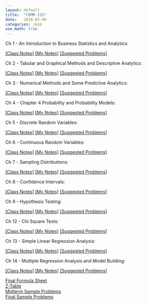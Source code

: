 ```yaml
---
layout: default
title:  "COMM 215"
date:   2018-03-06 
categories: jmsb
use_math: true
---
```




<!--
# Sample Final Problems

<div style="background-color:#fff6e9; text-align:left; vertical-align: middle; padding:10px 10px;">
Let's test some inline math int $\int_{a}^{b} x^2 dx$ 
</div>
-->


Ch 1 - An Introduction to Business Statistics and Analytics:
<!-- All Sections; Appendix 1.1,1.2 -->  
[[Class Notes]]({{site.url}}/assets/pdf/comm-215/class-notes/ch1-class-notes.pdf) [[My Notes]]({{site.url}}/assets/pdf/comm-215/my-notes/ch1-my-notes.pdf) [[Suggested Problems]]({{site.url}}/assets/pdf/comm-215/suggested-problems/ch1-suggested-problems.pdf)  

Ch 2 - Tabular and Graphical Methods and Descriptive Analytics:  
<!-- All Sections; Appendix 2.1,2.2   -->
[[Class Notes]]({{site.url}}/assets/pdf/comm-215/class-notes/ch2-class-notes.pdf) [[My Notes]]({{site.url}}/assets/pdf/comm-215/my-notes/ch2-my-notes.pdf) [[Suggested Problems]]({{site.url}}/assets/pdf/comm-215/suggested-problems/ch2-suggested-problems.pdf)    

Ch 3 - Numerical Methods and Some Predictive Analytics:  
<!-- Sections 3.1-3.3,3.5,3.6; Appendix 3.1,3.2   -->
[[Class Notes]]({{site.url}}/assets/pdf/comm-215/class-notes/ch3-class-notes.pdf) [[My Notes]]({{site.url}}/assets/pdf/comm-215/my-notes/ch3-my-notes.pdf) [[Suggested Problems]]({{site.url}}/assets/pdf/comm-215/suggested-problems/ch3-suggested-problems.pdf)  

Ch 4 - Chapter 4 Probability and Probability Models:  
<!-- All Sections; Appendix 1.1,1.2   -->
[[Class Notes]]({{site.url}}/assets/pdf/comm-215/class-notes/ch4-class-notes.pdf) [[My Notes]]({{site.url}}/assets/pdf/comm-215/my-notes/ch4-my-notes.pdf) [[Suggested Problems]]({{site.url}}/assets/pdf/comm-215/suggested-problems/ch4-suggested-problems.pdf)  

Ch 5 - Discrete Random Variables:  
<!-- Sections 5.1-5.3; Appendix 5.1,5.2 for Binomial Distribution   -->
[[Class Notes]]({{site.url}}/assets/pdf/comm-215/class-notes/ch5-class-notes.pdf) [[My Notes]]({{site.url}}/assets/pdf/comm-215/my-notes/ch5-my-notes.pdf) [[Suggested Problems]]({{site.url}}/assets/pdf/comm-215/suggested-problems/ch5-suggested-problems.pdf)  

Ch 6 - Continuous Random Variables:  
<!-- Sections 6.1,6.3, 6.4; Appendix 6.1,6.2   -->
[[Class Notes]]({{site.url}}/assets/pdf/comm-215/class-notes/ch6-class-notes.pdf) [[My Notes]]({{site.url}}/assets/pdf/comm-215/my-notes/ch6-my-notes.pdf) [[Suggested Problems]]({{site.url}}/assets/pdf/comm-215/suggested-problems/ch6-suggested-problems.pdf)  

Ch 7 - Sampling Distributions:  
<!-- Sections 7.1-7.2   -->
[[Class Notes]]({{site.url}}/assets/pdf/comm-215/class-notes/ch7-class-notes.pdf) [[My Notes]]({{site.url}}/assets/pdf/comm-215/my-notes/ch7-my-notes.pdf) [[Suggested Problems]]({{site.url}}/assets/pdf/comm-215/suggested-problems/ch7-suggested-problems.pdf)  

Ch 8 - Confidence Intervals:  
<!-- Sections 8.1-8.4; Appendix 8.1,8.2   -->
[[Class Notes]]({{site.url}}/assets/pdf/comm-215/class-notes/ch8-class-notes.pdf) [[My Notes]]({{site.url}}/assets/pdf/comm-215/my-notes/ch8-my-notes.pdf) [[Suggested Problems]]({{site.url}}/assets/pdf/comm-215/suggested-problems/ch8-suggested-problems.pdf)  

Ch 9 - Hypothesis Testing:  
<!-- Sections 9.1-9.4; Appendix 9.1,9.2   -->
[[Class Notes]]({{site.url}}/assets/pdf/comm-215/class-notes/ch9-class-notes.pdf) [[My Notes]]({{site.url}}/assets/pdf/comm-215/my-notes/ch9-my-notes.pdf) [[Suggested Problems]]({{site.url}}/assets/pdf/comm-215/suggested-problems/ch9-suggested-problems.pdf)  

Ch 12 - Chi Square Tests:  
<!-- Sections 12.1-12.2; Appendix 12.1,12.2   -->
[[Class Notes]]({{site.url}}/assets/pdf/comm-215/class-notes/ch12-class-notes.pdf) [[My Notes]]({{site.url}}/assets/pdf/comm-215/my-notes/ch12-my-notes.pdf) [[Suggested Problems]]({{site.url}}/assets/pdf/comm-215/suggested-problems/ch12-suggested-problems.pdf)  

Ch 13 - Simple Linear Regression Analysis:  
<!-- Sections 13.1-13.5; Appendix 13.1,13.2 & Sections 3.4   -->
[[Class Notes]]({{site.url}}/assets/pdf/comm-215/class-notes/ch13-class-notes.pdf) [[My Notes]]({{site.url}}/assets/pdf/comm-215/my-notes/ch13-my-notes.pdf) [[Suggested Problems]]({{site.url}}/assets/pdf/comm-215/suggested-problems/ch13-suggested-problems.pdf) 

Ch 14 - Multiple Regression Analysis and Model Building:  
<!-- Sections 14.1-14.5; Appendix 14.1,14.2   -->
[[Class Notes]]({{site.url}}/assets/pdf/comm-215/class-notes/ch14-class-notes.pdf) [[My Notes]]({{site.url}}/assets/pdf/comm-215/my-notes/ch14-my-notes.pdf) [[Suggested Problems]]({{site.url}}/assets/pdf/comm-215/suggested-problems/ch14-suggested-problems.pdf)   

[Final Formula Sheet]({{site.url}}/assets/pdf/comm-215/final-formula-sheet.pdf)  
<a href="http://www.z-table.com">Z-Table</a>  
[Midterm Sample Problems]({{site.url}}/assets/pdf/comm-215/final-sample-problems.pdf)  
[Final Sample Problems]({{site.url}}/assets/pdf/comm-215/final-sample-problems.pdf)

